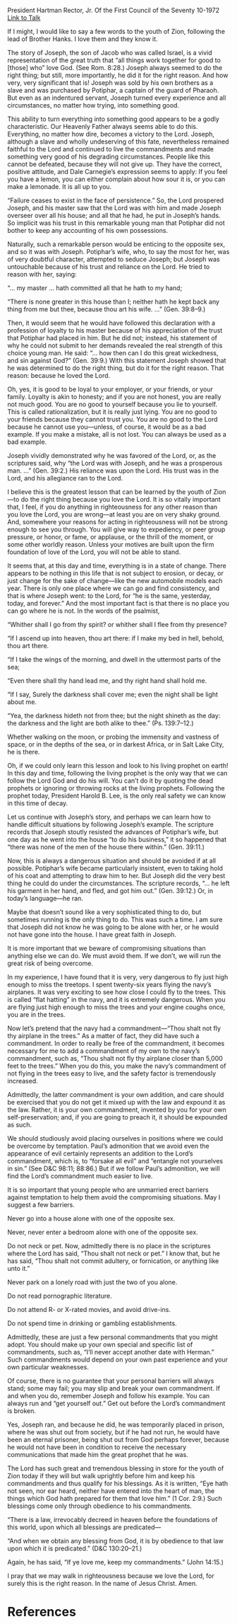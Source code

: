 President Hartman Rector, Jr.
Of the First Council of the Seventy
10-1972
[Link to Talk](https://www.churchofjesuschrist.org/study/general-conference/1972/10/live-above-the-law-to-be-free?lang=eng)

If I might, I would like to say a few words to the youth of Zion, following the lead of Brother Hanks. I love them and they know it.

The story of Joseph, the son of Jacob who was called Israel, is a vivid representation of the great truth that “all things work together for good to [those] who” love God. (See Rom. 8:28.) Joseph always seemed to do the right thing; but still, more importantly, he did it for the right reason. And how very, very significant that is! Joseph was sold by his own brothers as a slave and was purchased by Potiphar, a captain of the guard of Pharaoh. But even as an indentured servant, Joseph turned every experience and all circumstances, no matter how trying, into something good.

This ability to turn everything into something good appears to be a godly characteristic. Our Heavenly Father always seems able to do this. Everything, no matter how dire, becomes a victory to the Lord. Joseph, although a slave and wholly undeserving of this fate, nevertheless remained faithful to the Lord and continued to live the commandments and made something very good of his degrading circumstances. People like this cannot be defeated, because they will not give up. They have the correct, positive attitude, and Dale Carnegie’s expression seems to apply: If you feel you have a lemon, you can either complain about how sour it is, or you can make a lemonade. It is all up to you.

“Failure ceases to exist in the face of persistence.” So, the Lord prospered Joseph, and his master saw that the Lord was with him and made Joseph overseer over all his house; and all that he had, he put in Joseph’s hands. So implicit was his trust in this remarkable young man that Potiphar did not bother to keep any accounting of his own possessions.

Naturally, such a remarkable person would be enticing to the opposite sex, and so it was with Joseph. Potiphar’s wife, who, to say the most for her, was of very doubtful character, attempted to seduce Joseph; but Joseph was untouchable because of his trust and reliance on the Lord. He tried to reason with her, saying:

“… my master … hath committed all that he hath to my hand;

“There is none greater in this house than I; neither hath he kept back any thing from me but thee, because thou art his wife. …” (Gen. 39:8–9.)

Then, it would seem that he would have followed this declaration with a profession of loyalty to his master because of his appreciation of the trust that Potiphar had placed in him. But he did not; instead, his statement of why he could not submit to her demands revealed the real strength of this choice young man. He said: “… how then can I do this great wickedness, and sin against God?” (Gen. 39:9.) With this statement Joseph showed that he was determined to do the right thing, but do it for the right reason. That reason: because he loved the Lord.

Oh, yes, it is good to be loyal to your employer, or your friends, or your family. Loyalty is akin to honesty; and if you are not honest, you are really not much good. You are no good to yourself because you lie to yourself. This is called rationalization, but it is really just lying. You are no good to your friends because they cannot trust you. You are no good to the Lord because he cannot use you—unless, of course, it would be as a bad example. If you make a mistake, all is not lost. You can always be used as a bad example.

Joseph vividly demonstrated why he was favored of the Lord, or, as the scriptures said, why “the Lord was with Joseph, and he was a prosperous man. …” (Gen. 39:2.) His reliance was upon the Lord. His trust was in the Lord, and his allegiance ran to the Lord.

I believe this is the greatest lesson that can be learned by the youth of Zion—to do the right thing because you love the Lord. It is so vitally important that, I feel, if you do anything in righteousness for any other reason than you love the Lord, you are wrong—at least you are on very shaky ground. And, somewhere your reasons for acting in righteousness will not be strong enough to see you through. You will give way to expediency, or peer group pressure, or honor, or fame, or applause, or the thrill of the moment, or some other worldly reason. Unless your motives are built upon the firm foundation of love of the Lord, you will not be able to stand.

It seems that, at this day and time, everything is in a state of change. There appears to be nothing in this life that is not subject to erosion, or decay, or just change for the sake of change—like the new automobile models each year. There is only one place where we can go and find consistency, and that is where Joseph went: to the Lord, for “he is the same, yesterday, today, and forever.” And the most important fact is that there is no place you can go where he is not. In the words of the psalmist,

“Whither shall I go from thy spirit? or whither shall I flee from thy presence?

“If I ascend up into heaven, thou art there: if I make my bed in hell, behold, thou art there.

“If I take the wings of the morning, and dwell in the uttermost parts of the sea;

“Even there shall thy hand lead me, and thy right hand shall hold me.

“If I say, Surely the darkness shall cover me; even the night shall be light about me.

“Yea, the darkness hideth not from thee; but the night shineth as the day: the darkness and the light are both alike to thee.” (Ps. 139:7–12.)

Whether walking on the moon, or probing the immensity and vastness of space, or in the depths of the sea, or in darkest Africa, or in Salt Lake City, he is there.

Oh, if we could only learn this lesson and look to his living prophet on earth! In this day and time, following the living prophet is the only way that we can follow the Lord God and do his will. You can’t do it by quoting the dead prophets or ignoring or throwing rocks at the living prophets. Following the prophet today, President Harold B. Lee, is the only real safety we can know in this time of decay.

Let us continue with Joseph’s story, and perhaps we can learn how to handle difficult situations by following Joseph’s example. The scripture records that Joseph stoutly resisted the advances of Potiphar’s wife, but one day as he went into the house “to do his business,” it so happened that “there was none of the men of the house there within.” (Gen. 39:11.)

Now, this is always a dangerous situation and should be avoided if at all possible. Potiphar’s wife became particularly insistent, even to taking hold of his coat and attempting to draw him to her. But Joseph did the very best thing he could do under the circumstances. The scripture records, “… he left his garment in her hand, and fled, and got him out.” (Gen. 39:12.) Or, in today’s language—he ran.

Maybe that doesn’t sound like a very sophisticated thing to do, but sometimes running is the only thing to do. This was such a time. I am sure that Joseph did not know he was going to be alone with her, or he would not have gone into the house. I have great faith in Joseph.

It is more important that we beware of compromising situations than anything else we can do. We must avoid them. If we don’t, we will run the great risk of being overcome.

In my experience, I have found that it is very, very dangerous to fly just high enough to miss the treetops. I spent twenty-six years flying the navy’s airplanes. It was very exciting to see how close I could fly to the trees. This is called “flat hatting” in the navy, and it is extremely dangerous. When you are flying just high enough to miss the trees and your engine coughs once, you are in the trees.

Now let’s pretend that the navy had a commandment—“Thou shalt not fly thy airplane in the trees.” As a matter of fact, they did have such a commandment. In order to really be free of the commandment, it becomes necessary for me to add a commandment of my own to the navy’s commandment, such as, “Thou shalt not fly thy airplane closer than 5,000 feet to the trees.” When you do this, you make the navy’s commandment of not flying in the trees easy to live, and the safety factor is tremendously increased.

Admittedly, the latter commandment is your own addition, and care should be exercised that you do not get it mixed up with the law and expound it as the law. Rather, it is your own commandment, invented by you for your own self-preservation; and, if you are going to preach it, it should be expounded as such.

We should studiously avoid placing ourselves in positions where we could be overcome by temptation. Paul’s admonition that we avoid even the appearance of evil certainly represents an addition to the Lord’s commandment, which is, to “forsake all evil” and “entangle not yourselves in sin.” (See D&C 98:11; 88:86.) But if we follow Paul’s admonition, we will find the Lord’s commandment much easier to live.

It is so important that young people who are unmarried erect barriers against temptation to help them avoid the compromising situations. May I suggest a few barriers.





Never go into a house alone with one of the opposite sex.





Never, never enter a bedroom alone with one of the opposite sex.





Do not neck or pet. Now, admittedly there is no place in the scriptures where the Lord has said, “Thou shalt not neck or pet.” I know that, but he has said, “Thou shalt not commit adultery, or fornication, or anything like unto it.”





Never park on a lonely road with just the two of you alone.





Do not read pornographic literature.





Do not attend R- or X-rated movies, and avoid drive-ins.





Do not spend time in drinking or gambling establishments.





Admittedly, these are just a few personal commandments that you might adopt. You should make up your own special and specific list of commandments, such as, “I’ll never accept another date with Herman.” Such commandments would depend on your own past experience and your own particular weaknesses.

Of course, there is no guarantee that your personal barriers will always stand; some may fail; you may slip and break your own commandment. If and when you do, remember Joseph and follow his example. You can always run and “get yourself out.” Get out before the Lord’s commandment is broken.

Yes, Joseph ran, and because he did, he was temporarily placed in prison, where he was shut out from society, but if he had not run, he would have been an eternal prisoner, being shut out from God perhaps forever, because he would not have been in condition to receive the necessary communications that made him the great prophet that he was.

The Lord has such great and tremendous blessing in store for the youth of Zion today if they will but walk uprightly before him and keep his commandments and thus qualify for his blessings. As it is written, “Eye hath not seen, nor ear heard, neither have entered into the heart of man, the things which God hath prepared for them that love him.” (1 Cor. 2:9.) Such blessings come only through obedience to his commandments.

“There is a law, irrevocably decreed in heaven before the foundations of this world, upon which all blessings are predicated—

“And when we obtain any blessing from God, it is by obedience to that law upon which it is predicated.” (D&C 130:20–21.)

Again, he has said, “If ye love me, keep my commandments.” (John 14:15.)

I pray that we may walk in righteousness because we love the Lord, for surely this is the right reason. In the name of Jesus Christ. Amen.

# References
